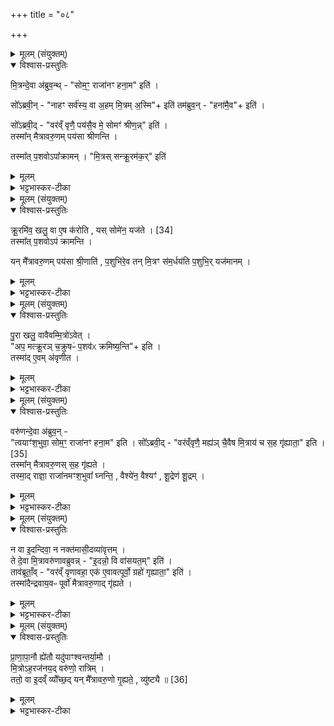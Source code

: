 +++
title = "०८"

+++

<details><summary>मूलम् (संयुक्तम्)</summary>

मि॒त्रन्दे॒वा अ॑ब्रुव॒न्थ्सोम॒ꣳ॒ राजा॑नꣳ हना॒मेति॒ सो᳚ऽब्रवी॒न्नाहꣳ सर्व॑स्य॒ वा अ॒हम्मि॒त्रम॒स्मीति॒ तम॑ब्रुव॒न्हना॑मै॒वेति॒ सो᳚ऽब्रवी॒द्वर॑व्ँवृणै॒ पय॑सै॒व मे॒ सोमꣳ॑ श्रीण॒न्निति॒ तस्मा᳚न्मैत्रावरु॒णम्पय॑सा श्रीणन्ति॒ तस्मा᳚त्प॒शवोऽपा᳚क्रामन्मि॒त्रस्सन्क्रू॒रम॑क॒रिति॑
</details>

<details open><summary>विश्वास-प्रस्तुतिः</summary>

मि॒त्रन्दे॒वा अ॑ब्रुव॒न्थ्  - "सोम॒ꣳ॒ राजा॑नꣳ हना॒म" इति॑ ।  

सो᳚ऽब्रवी॒न् - "नाहꣳ सर्व॑स्य॒ वा अ॒हम् मि॒त्रम् अ॒स्मि"+ इति॑
तम॑ब्रुव॒न् - "हना॑मै॒व"+ इति॑ ।  

सो᳚ऽब्रवी॒द् -  "वर॑व्ँ वृणै॒ पय॑सै॒व मे॒ सोमꣳ॑ श्रीण॒न्न्" इति॑ ।  
तस्मा᳚न् मैत्रावरु॒णम् पय॑सा श्रीणन्ति ।  

तस्मा᳚त् प॒शवोऽपा᳚क्रामन् ।
"मि॒त्रस् सन्क्रू॒रम॑क॒र्" इति॑
</details>

<details><summary>मूलम्</summary>

मि॒त्रन्दे॒वा अ॑ब्रुव॒न्थ्  - "सोम॒ꣳ॒ राजा॑नꣳ हना॒म" इति॑ ।  

सो᳚ऽब्रवी॒न् - "नाहꣳ सर्व॑स्य॒ वा अ॒हम् मि॒त्रम् अ॒स्मि"+ इति॑
तम॑ब्रुव॒न् - "हना॑मै॒व"+ इति॑ ।  

सो᳚ऽब्रवी॒द् -  "वर॑व्ँ वृणै॒ पय॑सै॒व मे॒ सोमꣳ॑ श्रीण॒न्न्" इति॑ ।  
तस्मा᳚न् मैत्रावरु॒णम् पय॑सा श्रीणन्ति ।  

तस्मा᳚त् प॒शवोऽपा᳚क्रामन् ।
"मि॒त्रस् सन्क्रू॒रम॑क॒र्" इति॑
</details>

<details><summary>भट्टभास्कर-टीका</summary>

1मित्रं देवा इत्यादि ॥ गतम्29 । नाहमिति । कुतोह सोमं हन्तुमुत्सहे कारणमाह - सर्वस्येति । अहं सर्वस्य मित्रं दुःखात्त्रायकोस्मि स कथं द्रोहं करिष्ये इति मित्रेणोक्ते पुनरपि देवा अब्रुवन् - हनामैवेति । यदि सर्वस्य मित्रमसि अस्माकमपि मित्रमसि ततश्च मित्रकार्यस्यावश्यकर्तव्यत्वात् हनामैव त्वया सह न विचारस्यावसर इति । सोब्रवीदित्यादि । श्रीणन् मिश्रयेयुः । श्रीञ् पाके । तस्मात्पशव इत्यादि । तस्मात्सोमवधसाहाय्यकमाचरतो मित्रात्पशवोपाक्रामन् अयं मित्रस्सन् क्रूरमुग्रं अकः अकार्षीत्, अतो बिभीमोस्मात्क्रूरस्वभावादिति ॥
</details>

<details><summary>मूलम् (संयुक्तम्)</summary>

क्रू॒रमि॑व॒ खलु॒ वा ए॒षः [34]  
क॒रो॒ति॒ यस्सोमे॑न॒ यज॑ते॒ तस्मा᳚त्प॒शवोऽप॑ क्रामन्ति॒ यन्मै᳚त्रावरु॒णम्पय॑सा श्री॒णाति॑ प॒शुभि॑रे॒व तन्मि॒त्रꣳ स॑म॒र्धय॑ति प॒शुभि॒र्यज॑मानम्
</details>

<details open><summary>विश्वास-प्रस्तुतिः</summary>

क्रू॒रमि॑व॒ खलु॒ वा ए॒ष क॑रोति , यस् सोमे॑न॒ यज॑ते । [34]  
तस्मा᳚त् प॒शवोऽप॑ क्रामन्ति ।  

यन् मै᳚त्रावरु॒णम् पय॑सा श्री॒णाति॑ , प॒शुभि॑रे॒व तन् मि॒त्रꣳ स॑म॒र्धय॑ति प॒शुभि॒र् यज॑मानम् ।
</details>

<details><summary>मूलम्</summary>

क्रू॒रमि॑व॒ खलु॒ वा ए॒ष क॑रोति , यस् सोमे॑न॒ यज॑ते । [34]  
तस्मा᳚त् प॒शवोऽप॑ क्रामन्ति ।  

यन् मै᳚त्रावरु॒णम् पय॑सा श्री॒णाति॑ , प॒शुभि॑रे॒व तन् मि॒त्रꣳ स॑म॒र्धय॑ति प॒शुभि॒र् यज॑मानम् ।
</details>

<details><summary>भट्टभास्कर-टीका</summary>

2क्रूरमिवेत्यादि ॥ सोमवधरूपत्वाद्यज्ञस्य क्रूरत्वम् । हिंसाप्रचुरत्वाद्वा । पयसा श्रयणात् पशूनां समृद्धिर्भवति । 'चादिलोपे विभाषा' इति प्रथमा तिड्विभक्तिर्न निहन्यते ॥
</details>

<details><summary>मूलम् (संयुक्तम्)</summary>

पु॒रा खलु॒ वावैवम्मि॒त्रो॑ऽवे॒दप॒ मत्क्रू॒रञ्च॒क्रुषᳶ॑ प॒शव॑ᳵ क्रमिष्य॒न्तीति॒ तस्मा॑दे॒वम॑वृणीत॒
</details>

<details open><summary>विश्वास-प्रस्तुतिः</summary>

पु॒रा खलु॒ वावैवम्मि॒त्रो॑ऽवेत् ।  
"अप॒ मत्क्रू॒रञ् च॒क्रुषᳶ॑ प॒शव॑ᳵ क्रमिष्य॒न्ति"+ इति ।  
तस्मा॑द् ए॒वम् अ॑वृणीत ।
</details>

<details><summary>मूलम्</summary>

पु॒रा खलु॒ वावैवम्मि॒त्रो॑ऽवेत् ।  
"अप॒ मत्क्रू॒रञ् च॒क्रुषᳶ॑ प॒शव॑ᳵ क्रमिष्य॒न्ति"+ इति ।  
तस्मा॑द् ए॒वम् अ॑वृणीत ।
</details>

<details><summary>भट्टभास्कर-टीका</summary>

3इदानीं पयसा श्रयणं वृतवतो मित्रस्याभिप्रायमाह - पुरा खल्वित्यादि ॥ पुरा पूर्वमेव वधात् वधारम्भे एव मित्रोवेत् वेत्ति जानाति स कथं मत् मत्ता क्रूरं चक्रुषः कृतवतः पशवोपक्रमिष्यन्तीति । तस्मादेवमवृणीत पयसा श्रपणं वृतवान् हननारम्भ एव पशूनां तृप्तये । करोतेर्लिटः क्वसुरादेशः, 'वसोस्संप्रसारणम्' ॥
</details>

<details><summary>मूलम् (संयुक्तम्)</summary>

वरु॑णन्दे॒वा अ॑ब्रुव॒न्त्वयाꣳ॑श॒भुवा॒ सोम॒ꣳ॒ राजा॑नꣳ हना॒मेति॒ सो᳚ऽब्रवी॒द्वर॑व्ँवृणै॒ मह्य॑ञ्च [35]  
ए॒वैष मि॒त्राय॑ च स॒ह गृ॑ह्याता॒ इति॒ तस्मा᳚न्मैत्रावरु॒णस्स॒ह गृ॑ह्यते॒ तस्मा॒द्राज्ञा॒ राजा॑नमꣳश॒भुवा᳚ घ्नन्ति॒ वैश्ये॑न॒ वैश्यꣳ॑ शू॒द्रेण॑ शू॒द्रन्
</details>

<details open><summary>विश्वास-प्रस्तुतिः</summary>

वरु॑णन्दे॒वा अ॑ब्रुव॒न् -  
"त्वयाꣳ॑श॒भुवा॒ सोम॒ꣳ॒ राजा॑नꣳ हना॒म" इति ।
सो᳚ऽब्रवी॒द् -
"वर॑व्ँवृणै॒ मह्य॑ञ् चै॒वैष मि॒त्राय॑ च स॒ह गृ॑ह्याता॒" इति ।[35]   
तस्मा᳚न् मैत्रावरु॒णस् स॒ह गृ॑ह्यते ।  
तस्मा॒द् राज्ञा॒ राजा॑नमꣳश॒भुवा᳚ घ्नन्ति॒ , वैश्ये॑न॒ वैश्यꣳ॑ , शू॒द्रेण॑ शू॒द्रम् ।  
</details>

<details><summary>मूलम्</summary>

वरु॑णन्दे॒वा अ॑ब्रुव॒न् -  
"त्वयाꣳ॑श॒भुवा॒ सोम॒ꣳ॒ राजा॑नꣳ हना॒म" इति ।
सो᳚ऽब्रवी॒द् -
"वर॑व्ँवृणै॒ मह्य॑ञ् चै॒वैष मि॒त्राय॑ च स॒ह गृ॑ह्याता॒" इति ।[35]   
तस्मा᳚न् मैत्रावरु॒णस् स॒ह गृ॑ह्यते ।  
तस्मा॒द् राज्ञा॒ राजा॑नमꣳश॒भुवा᳚ घ्नन्ति॒ , वैश्ये॑न॒ वैश्यꣳ॑ , शू॒द्रेण॑ शू॒द्रम् ।  
</details>

<details><summary>भट्टभास्कर-टीका</summary>

4वरुणं देवा इत्यादि ॥ अंशस्य भविता प्राप्ता अंशभूः दायादः अंशं प्राप्नुवता त्वया सहायेनेत्यर्थः । प्राप्तिकर्मणो भवतेः क्विप् । सोब्रवीदित्यादि । गतम् । तस्माद्राज्ञेत्यादि । यस्मादेनमंशभुवा वरुणेन सोमं राजानं हतवन्तो देवाः तस्माद्राज्ञा अंशभुवा अंशग्राहिणा दायादेन राजानं घ्नन्ति यथा रामो रावणं विभीषणेन । वैश्येन वैश्यमिति । अंशभुवा घ्रन्तीत्येव । तथा शूद्रेण शूद्रमिति ॥
</details>

<details><summary>मूलम् (संयुक्तम्)</summary>

न वा इ॒दन्दिवा॒ न नक्त॑मासी॒दव्या॑वृत्त॒न्ते दे॒वा मि॒त्रावरु॑णावब्रुवन्नि॒दन्नो॒ वि वा॑सयत॒मिति॒ ताव॑ब्रूता॒व्ँवर॑व्ँवृणावहा॒ एक॑ ए॒वावत्पूर्वो॒ ग्रहो॑ गृह्याता॒ इति॒ तस्मा॑दैन्द्रवाय॒वᳶ पूर्वो॑ मैत्रावरु॒णाद्गृ॑ह्यते
</details>

<details open><summary>विश्वास-प्रस्तुतिः</summary>

न वा इ॒दन्दिवा॒ न नक्त॑मासी॒दव्या॑वृत्तम् ।  
ते दे॒वा मि॒त्रावरु॑णावब्रुवन्न् - "इ॒दन्नो॒ वि वा॑सयत॒म्" इति॑ ।  
ताव॑ब्रूताँ॒व् -
"वर॑व्ँ वृणावहा॒ एक॑ ए॒वावत्पूर्वो॒ ग्रहो॑ गृह्याता॒" इति॑ ।  
तस्मा॑दैन्द्रवाय॒वᳶ पूर्वो॑ मैत्रावरु॒णाद् गृ॑ह्यते ।  
</details>

<details><summary>मूलम्</summary>

न वा इ॒दन्दिवा॒ न नक्त॑मासी॒दव्या॑वृत्तम् ।  
ते दे॒वा मि॒त्रावरु॑णावब्रुवन्न् - "इ॒दन्नो॒ वि वा॑सयत॒म्" इति॑ ।  
ताव॑ब्रूताँ॒व् -
"वर॑व्ँ वृणावहा॒ एक॑ ए॒वावत्पूर्वो॒ ग्रहो॑ गृह्याता॒" इति॑ ।  
तस्मा॑दैन्द्रवाय॒वᳶ पूर्वो॑ मैत्रावरु॒णाद् गृ॑ह्यते ।  
</details>

<details><summary>भट्टभास्कर-टीका</summary>

5न वा इदमित्यादि ॥ यदिदं विश्वं पर्वूमव्यावृत्तमविभक्तकालमासीत् । कथं? न दिवाऽऽसीत्, न नक्तमासीत् । अथ देवा मित्रावरुणावब्रुवन् - अस्माकं विवासयतं विभातं कुरुतं अहश्च रात्रिं च जनयतमिति । तावित्यादि । आवत् आवाभ्यां पूर्व एक एव ग्रहो गृह्यातै गृह्यताम् ऐन्द्रवायव एव । व्यत्ययेन द्विर्वचनस्यादादेशः । 'सुपां सुलुक्' इति वा पञ्चम्या अलुक् । तस्मादित्यादि । गतम् ॥
</details>

<details><summary>मूलम् (संयुक्तम्)</summary>

प्राणापा॒नौ ह्ये॑तौ यदु॑पाꣳश्वन्तर्या॒मौ मि॒त्रोऽह॒रज॑नय॒द्वरु॑णो॒ रात्रि॒न्ततो॒ वा इ॒दव्ँव्यौ᳚च्छ॒द्यन्मै᳚त्रावरु॒णो गृ॒ह्यते॒ व्यु॑ष्ट्यै ॥ [36]  
</details>

<details open><summary>विश्वास-प्रस्तुतिः</summary>

प्रा॒णा॒पा॒नौ ह्ये॑तौ यदु॑पाꣳश्वन्तर्या॒मौ ।  
मि॒त्रोऽह॒रज॑नय॒द् वरु॑णो॒ रात्रिम् ।  
ततो॒ वा इ॒दव्ँ व्यौ᳚च्छ॒द् यन् मै᳚त्रावरु॒णो गृ॒ह्यते॒ , व्यु॑ष्ट्यै ॥ [36]  
</details>

<details><summary>मूलम्</summary>

प्रा॒णा॒पा॒नौ ह्ये॑तौ यदु॑पाꣳश्वन्तर्या॒मौ ।  
मि॒त्रोऽह॒रज॑नय॒द् वरु॑णो॒ रात्रिम् ।  
ततो॒ वा इ॒दव्ँ व्यौ᳚च्छ॒द् यन् मै᳚त्रावरु॒णो गृ॒ह्यते॒ , व्यु॑ष्ट्यै ॥ [36]  
</details>

<details><summary>भट्टभास्कर-टीका</summary>

6उपांश्वन्तर्यामावपि मैत्रावरुणात्पूर्वे गृह्येते, कथमैन्द्रवायव एव मैत्रापरुणात्पूर्वो गृह्यते इति तत्राह - प्राणापानाविति ॥ प्राणापानावेतौ मन्यामहे (नैतौ ग्रहौ) प्राणापानयोस्स्थितयोः ये धाराग्रहा गृह्यन्ते तेषामेक एवास्मात्पूर्वः ऐन्द्रवायव इति । ततो लब्धवरो मित्रोहरजनयत्, वरुणो रात्रिमजनयत् । तत इदं सवं व्यौच्छत् विभातमभवत् विभक्ताहोरात्रमासीत् । तस्मान्मैत्रावरुणस्य यथोक्तप्रकारं ग्रहणं व्युष्ट्यै भवति । उच्छी विवासे, व्रश्चादिना षत्वम् । 'तादौ च' इति गतेः प्रकृतिस्वरत्वम्, 'उदात्तस्वरितयोर्यणः' इत्युकारस्स्वर्यते ॥

इति षष्ठे चतुर्थे अष्टमोनुवाकः ॥  
</details>
